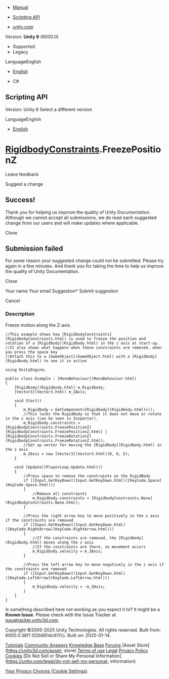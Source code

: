 [ ]()

  * [Manual](../Manual/index.html)
  * [Scripting API](../ScriptReference/index.html)

  * [unity.com](https://unity.com/)

Version: **Unity 6** (6000.0)

  * Supported
  * Legacy

LanguageEnglish

  * [English]()

  * C#

[ ](https://docs.unity3d.com)

## Scripting API

Version: Unity 6 Select a different version

LanguageEnglish

  * [English]()

#  [RigidbodyConstraints](RigidbodyConstraints.html).FreezePositionZ

Leave feedback

Suggest a change

## Success!

Thank you for helping us improve the quality of Unity Documentation. Although
we cannot accept all submissions, we do read each suggested change from our
users and will make updates where applicable.

Close

## Submission failed

For some reason your suggested change could not be submitted. Please <a>try
again</a> in a few minutes. And thank you for taking the time to help us
improve the quality of Unity Documentation.

Close

Your name Your email Suggestion* Submit suggestion

Cancel

[ ]()

### Description

Freeze motion along the Z-axis.

    
    
    //This example shows how [RigidbodyConstraints](RigidbodyConstraints.html) is used to freeze the position and rotation of a [Rigidbody](Rigidbody.html) in the z axis at start-up.
    //It also shows what happens when these constraints are removed, when you press the space key
    //Attach this to a [GameObject](GameObject.html) with a [Rigidbody](Rigidbody.html) to see it in action  
      
    using UnityEngine;  
      
    public class Example : [MonoBehaviour](MonoBehaviour.html)
    {
        [Rigidbody](Rigidbody.html) m_Rigidbody;
        [Vector3](Vector3.html) m_ZAxis;  
      
        void Start()
        {
            m_Rigidbody = GetComponent<[Rigidbody](Rigidbody.html)>();
            //This locks the RigidBody so that it does not move or rotate in the z axis (can be seen in Inspector).
            m_Rigidbody.constraints = [RigidbodyConstraints.FreezePositionZ](RigidbodyConstraints.FreezePositionZ.html) | [RigidbodyConstraints.FreezeRotationZ](RigidbodyConstraints.FreezeRotationZ.html);
            //Set up vector for moving the [Rigidbody](Rigidbody.html) in the z axis
            m_ZAxis = new [Vector3](Vector3.html)(0, 0, 5);
        }  
      
        void [Update](PlayerLoop.Update.html)()
        {
            //Press space to remove the constraints on the RigidBody
            if ([Input.GetKeyDown](Input.GetKeyDown.html)([KeyCode.Space](KeyCode.Space.html)))
            {
                //Remove all constraints
                m_Rigidbody.constraints = [RigidbodyConstraints.None](RigidbodyConstraints.None.html);
            }  
      
            //Press the right arrow key to move positively in the z axis if the constraints are removed
            if ([Input.GetKeyDown](Input.GetKeyDown.html)([KeyCode.RightArrow](KeyCode.RightArrow.html)))
            {
                //If the constraints are removed, the [Rigidbody](Rigidbody.html) moves along the z axis
                //If the constraints are there, no movement occurs
                m_Rigidbody.velocity = m_ZAxis;
            }  
      
            //Press the left arrow key to move negatively in the z axis if the constraints are removed
            if ([Input.GetKeyDown](Input.GetKeyDown.html)([KeyCode.LeftArrow](KeyCode.LeftArrow.html)))
            {
                m_Rigidbody.velocity = -m_ZAxis;
            }
        }
    }
    

Is something described here not working as you expect it to? It might be a
**Known Issue**. Please check with the Issue Tracker at
[issuetracker.unity3d.com](https://issuetracker.unity3d.com).

Copyright ©2005-2025 Unity Technologies. All rights reserved. Built from:
6000.0.36f1 (02b661dc617c). Built on: 2025-01-14.

[Tutorials](https://unity3d.com/learn) [Community
Answers](https://answers.unity3d.com) [Knowledge
Base](https://support.unity3d.com/hc/en-us)
[Forums](https://forum.unity3d.com) [Asset Store](https://unity3d.com/asset-
store) [Terms of use](https://docs.unity3d.com/Manual/TermsOfUse.html)
[Legal](https://unity.com/legal) [Privacy
Policy](https://unity.com/legal/privacy-policy)
[Cookies](https://unity.com/legal/cookie-policy) [Do Not Sell or Share My
Personal Information](https://unity.com/legal/do-not-sell-my-personal-
information)

[Your Privacy Choices (Cookie Settings)](javascript:void\(0\);)

